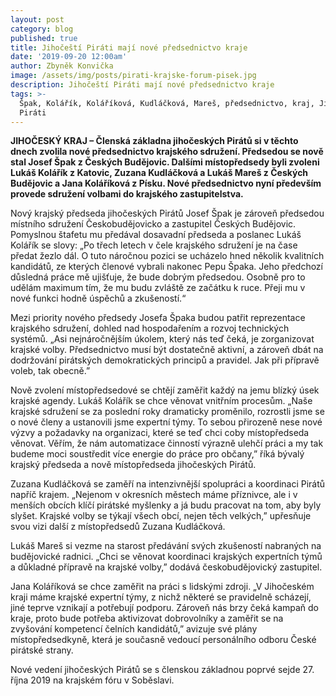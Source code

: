 ```yaml
---
layout: post
category: blog
published: true
title: Jihočeští Piráti mají nové předsednictvo kraje
date: '2019-09-20 12:00am'
author: Zbyněk Konvička
image: /assets/img/posts/pirati-krajske-forum-pisek.jpg
description: Jihočeští Piráti mají nové předsednictvo kraje
tags: >-
  Špak, Kolářík, Koláříková, Kudláčková, Mareš, předsednictvo, kraj, Jihočeský,
  Piráti
---
```

__JIHOČESKÝ KRAJ – Členská základna jihočeských Pirátů si v těchto dnech zvolila nové předsednictvo krajského sdružení. Předsedou se nově stal Josef Špak z Českých Budějovic. Dalšími místopředsedy byli zvoleni Lukáš Kolářík z Katovic, Zuzana Kudláčková a Lukáš Mareš z Českých Budějovic a Jana Koláříková z Písku. Nové předsednictvo nyní především provede sdružení volbami do krajského zastupitelstva.__

Nový krajský předseda jihočeských Pirátů Josef Špak je zároveň předsedou místního sdružení Českobudějovicko a zastupitel Českých Budějovic. Pomyslnou štafetu mu předával dosavadní předseda a poslanec Lukáš Kolářík se slovy: „Po třech letech v čele krajského sdružení je na čase předat žezlo dál. O tuto náročnou pozici se ucházelo hned několik kvalitních kandidátů, ze kterých členové vybrali nakonec Pepu Špaka. Jeho předchozí důsledná práce mě ujišťuje, že bude dobrým předsedou. Osobně pro to udělám maximum tím, že mu budu zvláště ze začátku k ruce. Přeji mu v nové funkci hodně úspěchů a zkušeností.“

Mezi priority nového předsedy Josefa Špaka budou patřit reprezentace krajského sdružení, dohled nad hospodařením a rozvoj technických systémů. „Asi nejnáročnějším úkolem, který nás teď čeká, je zorganizovat krajské volby. Předsednictvo musí být dostatečně aktivní, a zároveň dbát na dodržování pirátských demokratických principů a pravidel. Jak při přípravě voleb, tak obecně.”

Nově zvolení místopředsedové se chtějí zaměřit každý na jemu blízký úsek krajské agendy. Lukáš Kolářík se chce věnovat vnitřním procesům. „Naše krajské sdružení se za poslední roky dramaticky proměnilo, rozrostli jsme se o nové členy a ustanovili jsme expertní týmy. To sebou přirozeně nese nové výzvy a požadavky na organizaci, které se teď chci coby místopředseda věnovat. Věřím, že nám automatizace činností výrazně ulehčí práci a my tak budeme moci soustředit více energie do práce pro občany,” říká bývalý krajský předseda a nově místopředseda jihočeských Pirátů. 

Zuzana Kudláčková se zaměří na intenzivnější spolupráci a koordinaci Pirátů napříč krajem. „Nejenom v okresních městech máme příznivce, ale i v menších obcích klíčí pirátské myšlenky a já budu pracovat na tom, aby byly slyšet. Krajské volby se týkají všech obcí, nejen těch velkých,” upřesňuje svou vizi další z místopředsedů Zuzana Kudláčková.

Lukáš Mareš si vezme na starost předávání svých zkušeností nabraných na budějovické radnici. „Chci se věnovat koordinaci krajských expertních týmů a důkladné přípravě na krajské volby,” dodává českobudějovický zastupitel.

Jana Koláříková se chce zaměřit na práci s lidskými zdroji. „V Jihočeském kraji máme krajské expertní týmy, z nichž některé se pravidelně scházejí, jiné teprve vznikají a potřebují podporu. Zároveň nás brzy čeká kampaň do kraje, proto bude potřeba aktivizovat dobrovolníky a zaměřit se na zvyšování kompetencí čelních kandidátů,” avizuje své plány místopředsedkyně, která je současně vedoucí personálního odboru České pirátské strany. 

Nové vedení jihočeských Pirátů se s členskou základnou poprvé sejde 27. října 2019 na krajském fóru v Soběslavi.
